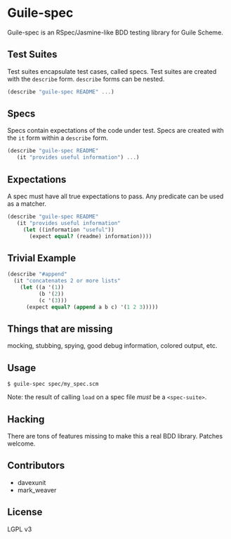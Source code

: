 Guile-spec
==========

Guile-spec is an RSpec/Jasmine-like BDD testing library for Guile Scheme.

Test Suites
-----------
Test suites encapsulate test cases, called specs. Test suites are
created with the `describe` form. `describe` forms can be nested.

```scheme
(describe "guile-spec README" ...)
```

Specs
-----
Specs contain expectations of the code under test. Specs are created
with the `it` form within a `describe` form.

```scheme
(describe "guile-spec README"
   (it "provides useful information") ...)
```

Expectations
------------
A spec must have all true expectations to pass. Any predicate can be
used as a matcher.

```scheme
(describe "guile-spec README"
   (it "provides useful information"
     (let ((information "useful"))
       (expect equal? (readme) information))))
```

Trivial Example
---------------
```scheme
(describe "#append"
  (it "concatenates 2 or more lists"
    (let ((a '(1))
          (b '(2))
          (c '(3)))
      (expect equal? (append a b c) '(1 2 3)))))
```

Things that are missing
-----------------------
mocking, stubbing, spying, good debug information, colored output, etc.

Usage
-----
```
$ guile-spec spec/my_spec.scm
```

Note: the result of calling `load` on a spec file *must* be a `<spec-suite>`.

Hacking
-------
There are tons of features missing to make this a real BDD
library. Patches welcome.

Contributors
------------
* davexunit
* mark_weaver

License
-------
LGPL v3
